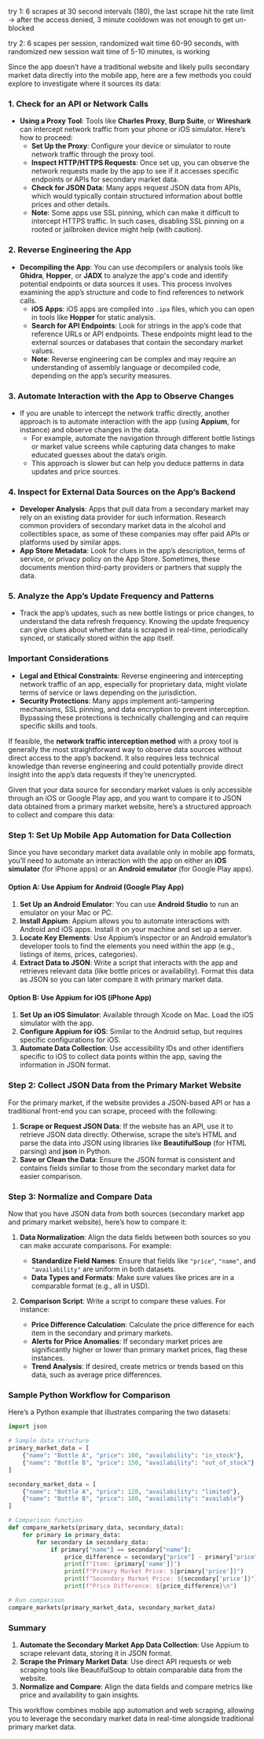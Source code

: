 try 1: 6 scrapes at 30 second intervals (180), the last scrape hit the rate limit
-> after the access denied, 3 minute cooldown was not enough to get un-blocked

try 2: 6 scapes per session, randomized wait time 60-90 seconds, with randomized new session wait time of 5-10 minutes, is working

Since the app doesn’t have a traditional website and likely pulls secondary market data directly into the mobile app, here are a few methods you could explore to investigate where it sources its data:

### 1. **Check for an API or Network Calls**
   - **Using a Proxy Tool**: Tools like **Charles Proxy**, **Burp Suite**, or **Wireshark** can intercept network traffic from your phone or iOS simulator. Here’s how to proceed:
      - **Set Up the Proxy**: Configure your device or simulator to route network traffic through the proxy tool.
      - **Inspect HTTP/HTTPS Requests**: Once set up, you can observe the network requests made by the app to see if it accesses specific endpoints or APIs for secondary market data.
      - **Check for JSON Data**: Many apps request JSON data from APIs, which would typically contain structured information about bottle prices and other details.
      - **Note**: Some apps use SSL pinning, which can make it difficult to intercept HTTPS traffic. In such cases, disabling SSL pinning on a rooted or jailbroken device might help (with caution).

### 2. **Reverse Engineering the App**
   - **Decompiling the App**: You can use decompilers or analysis tools like **Ghidra**, **Hopper**, or **JADX** to analyze the app's code and identify potential endpoints or data sources it uses. This process involves examining the app’s structure and code to find references to network calls.
      - **iOS Apps**: iOS apps are compiled into `.ipa` files, which you can open in tools like **Hopper** for static analysis.
      - **Search for API Endpoints**: Look for strings in the app’s code that reference URLs or API endpoints. These endpoints might lead to the external sources or databases that contain the secondary market values.
      - **Note**: Reverse engineering can be complex and may require an understanding of assembly language or decompiled code, depending on the app’s security measures.

### 3. **Automate Interaction with the App to Observe Changes**
   - If you are unable to intercept the network traffic directly, another approach is to automate interaction with the app (using **Appium**, for instance) and observe changes in the data.
      - For example, automate the navigation through different bottle listings or market value screens while capturing data changes to make educated guesses about the data’s origin.
      - This approach is slower but can help you deduce patterns in data updates and price sources.

### 4. **Inspect for External Data Sources on the App’s Backend**
   - **Developer Analysis**: Apps that pull data from a secondary market may rely on an existing data provider for such information. Research common providers of secondary market data in the alcohol and collectibles space, as some of these companies may offer paid APIs or platforms used by similar apps.
   - **App Store Metadata**: Look for clues in the app’s description, terms of service, or privacy policy on the App Store. Sometimes, these documents mention third-party providers or partners that supply the data.

### 5. **Analyze the App’s Update Frequency and Patterns**
   - Track the app’s updates, such as new bottle listings or price changes, to understand the data refresh frequency. Knowing the update frequency can give clues about whether data is scraped in real-time, periodically synced, or statically stored within the app itself.
   
### Important Considerations
- **Legal and Ethical Constraints**: Reverse engineering and intercepting network traffic of an app, especially for proprietary data, might violate terms of service or laws depending on the jurisdiction.
- **Security Protections**: Many apps implement anti-tampering mechanisms, SSL pinning, and data encryption to prevent interception. Bypassing these protections is technically challenging and can require specific skills and tools.

If feasible, the **network traffic interception method** with a proxy tool is generally the most straightforward way to observe data sources without direct access to the app’s backend. It also requires less technical knowledge than reverse engineering and could potentially provide direct insight into the app’s data requests if they’re unencrypted.


Given that your data source for secondary market values is only accessible through an iOS or Google Play app, and you want to compare it to JSON data obtained from a primary market website, here’s a structured approach to collect and compare this data:

### Step 1: Set Up Mobile App Automation for Data Collection

Since you have secondary market data available only in mobile app formats, you’ll need to automate an interaction with the app on either an **iOS simulator** (for iPhone apps) or an **Android emulator** (for Google Play apps). 

#### Option A: Use Appium for Android (Google Play App)
1. **Set Up an Android Emulator**: You can use **Android Studio** to run an emulator on your Mac or PC.
2. **Install Appium**: Appium allows you to automate interactions with Android and iOS apps. Install it on your machine and set up a server.
3. **Locate Key Elements**: Use Appium’s inspector or an Android emulator’s developer tools to find the elements you need within the app (e.g., listings of items, prices, categories).
4. **Extract Data to JSON**: Write a script that interacts with the app and retrieves relevant data (like bottle prices or availability). Format this data as JSON so you can later compare it with primary market data.

#### Option B: Use Appium for iOS (iPhone App)
1. **Set Up an iOS Simulator**: Available through Xcode on Mac. Load the iOS simulator with the app.
2. **Configure Appium for iOS**: Similar to the Android setup, but requires specific configurations for iOS.
3. **Automate Data Collection**: Use accessibility IDs and other identifiers specific to iOS to collect data points within the app, saving the information in JSON format.

### Step 2: Collect JSON Data from the Primary Market Website

For the primary market, if the website provides a JSON-based API or has a traditional front-end you can scrape, proceed with the following:

1. **Scrape or Request JSON Data**: If the website has an API, use it to retrieve JSON data directly. Otherwise, scrape the site’s HTML and parse the data into JSON using libraries like **BeautifulSoup** (for HTML parsing) and **json** in Python.
2. **Save or Clean the Data**: Ensure the JSON format is consistent and contains fields similar to those from the secondary market data for easier comparison.

### Step 3: Normalize and Compare Data

Now that you have JSON data from both sources (secondary market app and primary market website), here’s how to compare it:

1. **Data Normalization**: Align the data fields between both sources so you can make accurate comparisons. For example:
   - **Standardize Field Names**: Ensure that fields like `"price"`, `"name"`, and `"availability"` are uniform in both datasets.
   - **Data Types and Formats**: Make sure values like prices are in a comparable format (e.g., all in USD).

2. **Comparison Script**: Write a script to compare these values. For instance:
   - **Price Difference Calculation**: Calculate the price difference for each item in the secondary and primary markets.
   - **Alerts for Price Anomalies**: If secondary market prices are significantly higher or lower than primary market prices, flag these instances.
   - **Trend Analysis**: If desired, create metrics or trends based on this data, such as average price differences.

### Sample Python Workflow for Comparison

Here’s a Python example that illustrates comparing the two datasets:

```python
import json

# Sample data structure
primary_market_data = [
    {"name": "Bottle A", "price": 100, "availability": "in_stock"},
    {"name": "Bottle B", "price": 150, "availability": "out_of_stock"}
]

secondary_market_data = [
    {"name": "Bottle A", "price": 120, "availability": "limited"},
    {"name": "Bottle B", "price": 180, "availability": "available"}
]

# Comparison function
def compare_markets(primary_data, secondary_data):
    for primary in primary_data:
        for secondary in secondary_data:
            if primary["name"] == secondary["name"]:
                price_difference = secondary["price"] - primary["price"]
                print(f"Item: {primary['name']}")
                print(f"Primary Market Price: ${primary['price']}")
                print(f"Secondary Market Price: ${secondary['price']}")
                print(f"Price Difference: ${price_difference}\n")

# Run comparison
compare_markets(primary_market_data, secondary_market_data)
```

### Summary

1. **Automate the Secondary Market App Data Collection**: Use Appium to scrape relevant data, storing it in JSON format.
2. **Scrape the Primary Market Data**: Use direct API requests or web scraping tools like BeautifulSoup to obtain comparable data from the website.
3. **Normalize and Compare**: Align the data fields and compare metrics like price and availability to gain insights.

This workflow combines mobile app automation and web scraping, allowing you to leverage the secondary market data in real-time alongside traditional primary market data.